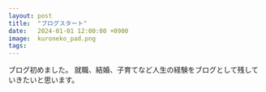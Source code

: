 ```yaml
---
layout: post
title:  "ブログスタート"
date:   2024-01-01 12:00:00 +0900
image:  kuroneko_pad.png
tags:   
---
```

ブログ初めました。
就職、結婚、子育てなど人生の経験をブログとして残していきたいと思います。